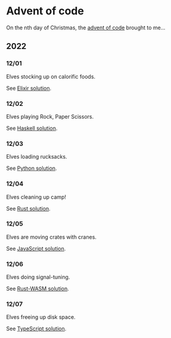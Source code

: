 # Advent of code

On the nth day of Christmas, the [advent of code](https://adventofcode.com/) brought to me...

## 2022

### 12/01

Elves stocking up on calorific foods.

See [Elixir solution](./2022/12/01/README.md).

### 12/02

Elves playing Rock, Paper Scissors.

See [Haskell solution](./2022/12/02/README.md).

### 12/03

Elves loading rucksacks.

See [Python solution](./2022/12/03/README.md).

### 12/04

Elves cleaning up camp!

See [Rust solution](./2022/12/04/README.md).

### 12/05

Elves are moving crates with cranes.

See [JavaScript solution](./2022/12/05/README.md).

### 12/06

Elves doing signal-tuning.

See [Rust-WASM solution](./2022/12/06/README.md).

### 12/07

Elves freeing up disk space.

See [TypeScript solution](./2022/12/07/README.md).

